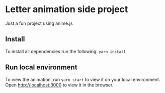 # Letter animation side project

Just a fun project using anime.js

## Install

To install all dependencies run the following:
`yarn install`

## Run local environment

To view the animation, run `yarn start` to view it on your local environment.
Open [http://localhost:3000](http://localhost:3000) to view it in the browser.
